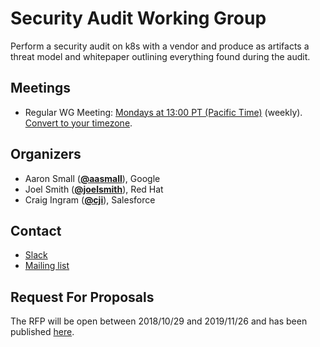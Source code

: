 <!---
This is an autogenerated file!

Please do not edit this file directly, but instead make changes to the
sigs.yaml file in the project root.

To understand how this file is generated, see https://git.k8s.io/community/generator/README.md
--->
# Security Audit Working Group

Perform a security audit on k8s with a vendor and produce as artifacts a threat model and whitepaper outlining everything found during the audit.

## Meetings
* Regular WG Meeting: [Mondays at 13:00 PT (Pacific Time)](https://docs.google.com/document/d/1RbC4SBZBlKth7IjYv_NaEpnmLGwMJ0ElpUOmsG-bdRA/edit) (weekly). [Convert to your timezone](http://www.thetimezoneconverter.com/?t=13:00&tz=PT%20%28Pacific%20Time%29).

## Organizers

* Aaron Small (**[@aasmall](https://github.com/aasmall)**), Google
* Joel Smith (**[@joelsmith](https://github.com/joelsmith)**), Red Hat
* Craig Ingram (**[@cji](https://github.com/cji)**), Salesforce

## Contact
* [Slack](https://kubernetes.slack.com/messages/)
* [Mailing list]()

<!-- BEGIN CUSTOM CONTENT -->
## Request For Proposals
      
The RFP will be open between 2018/10/29 and 2019/11/26 and has been published [here](https://github.com/kubernetes/community/blob/master/wg-security-audit/RFP.md).
<!-- END CUSTOM CONTENT -->
